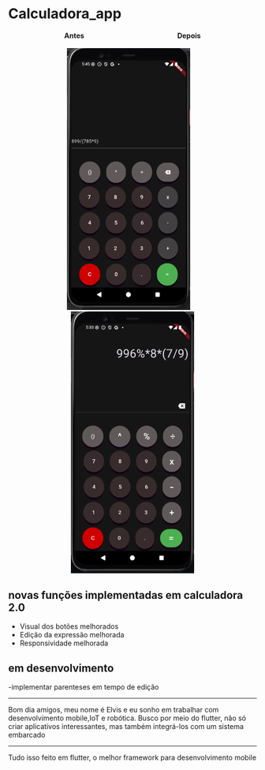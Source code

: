 # Calculadora_app

<p align="center">
  <strong>Antes</strong> &nbsp;&nbsp;&nbsp;&nbsp;&nbsp;&nbsp;&nbsp;&nbsp;&nbsp;&nbsp;&nbsp;&nbsp;&nbsp;&nbsp;&nbsp;&nbsp;&nbsp;&nbsp;&nbsp;&nbsp;&nbsp;&nbsp;&nbsp;&nbsp;&nbsp;&nbsp;&nbsp;&nbsp;&nbsp;&nbsp;&nbsp;&nbsp;&nbsp;&nbsp;&nbsp;&nbsp;&nbsp;&nbsp;&nbsp;&nbsp;&nbsp;&nbsp;&nbsp;&nbsp;&nbsp;&nbsp;
  <strong>Depois</strong><br><br>
  <img src="assets/ap_antes.png" width="250"/>
  &nbsp;&nbsp;&nbsp;
  <img src="assets/ap.png" width="250"/>
</p>


## novas funções implementadas em calculadora 2.0

- Visual dos botões melhorados
- Edição da expressão melhorada
- Responsividade melhorada

## em desenvolvimento

-implementar parenteses em tempo de edição

---

Bom dia amigos, meu nome é Elvis e eu sonho em trabalhar com desenvolvimento mobile,IoT e robótica. Busco por meio do flutter,
 não só criar aplicativos interessantes, mas também integrá-los com um sistema embarcado

---
Tudo isso feito em flutter, o melhor framework para desenvolvimento mobile
